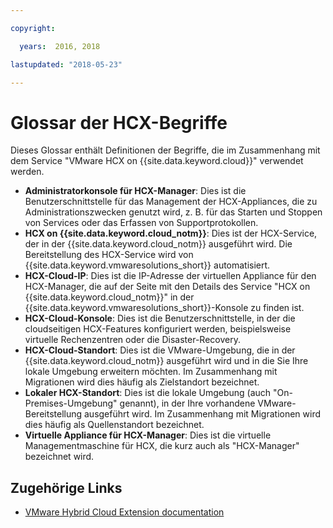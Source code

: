 ```yaml
---

copyright:

  years:  2016, 2018

lastupdated: "2018-05-23"

---
```


# Glossar der HCX-Begriffe

Dieses Glossar enthält Definitionen der Begriffe, die im Zusammenhang mit dem Service "VMware HCX on {{site.data.keyword.cloud}}" verwendet werden.

* **Administratorkonsole für HCX-Manager**: Dies ist die Benutzerschnittstelle für das Management der HCX-Appliances, die zu Administrationszwecken genutzt wird, z. B. für das Starten und Stoppen von Services oder das Erfassen von Supportprotokollen.
* **HCX on {{site.data.keyword.cloud_notm}}**: Dies ist der HCX-Service, der in der {{site.data.keyword.cloud_notm}} ausgeführt wird. Die Bereitstellung des HCX-Service wird von {{site.data.keyword.vmwaresolutions_short}} automatisiert.
* **HCX-Cloud-IP**: Dies ist die IP-Adresse der virtuellen Appliance für den HCX-Manager, die auf der Seite mit den Details des Service "HCX on {{site.data.keyword.cloud_notm}}" in der {{site.data.keyword.vmwaresolutions_short}}-Konsole zu finden ist.
* **HCX-Cloud-Konsole**: Dies ist die Benutzerschnittstelle, in der die cloudseitigen HCX-Features konfiguriert werden, beispielsweise virtuelle Rechenzentren oder die Disaster-Recovery.
* **HCX-Cloud-Standort**: Dies ist die VMware-Umgebung, die in der {{site.data.keyword.cloud_notm}} ausgeführt wird und in die Sie Ihre lokale Umgebung erweitern möchten. Im Zusammenhang mit Migrationen wird dies häufig als Zielstandort bezeichnet.
* **Lokaler HCX-Standort**: Dies ist die lokale Umgebung (auch "On-Premises-Umgebung" genannt), in der Ihre vorhandene VMware-Bereitstellung ausgeführt wird. Im Zusammenhang mit Migrationen wird dies häufig als Quellenstandort bezeichnet.
* **Virtuelle Appliance für HCX-Manager**: Dies ist die virtuelle Managementmaschine für HCX, die kurz auch als "HCX-Manager" bezeichnet wird.


## Zugehörige Links

* [VMware Hybrid Cloud Extension documentation](https://hcx.vmware.com/#vm-documentation)

